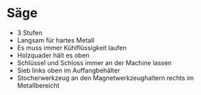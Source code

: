 

# Säge

- 3 Stufen
- Langsam für hartes Metall
- Es muss immer Kühlflüssigkeit laufen
- Holzquader hält es oben
- Schlüssel und Schloss immer an der Machine lassen
- Sieb links oben im Auffangbehälter
- Stocherwerkzeug an den Magnetwerkzeughaltern rechts im Metallbereicht
